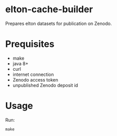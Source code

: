 # elton-cache-builder

Prepares elton datasets for publication on Zenodo. 

# Prequisites

 * make
 * java 8+
 * curl
 * internet connection
 * Zenodo access token
 * unpublished Zenodo deposit id
 
# Usage

Run:
```
make
```
